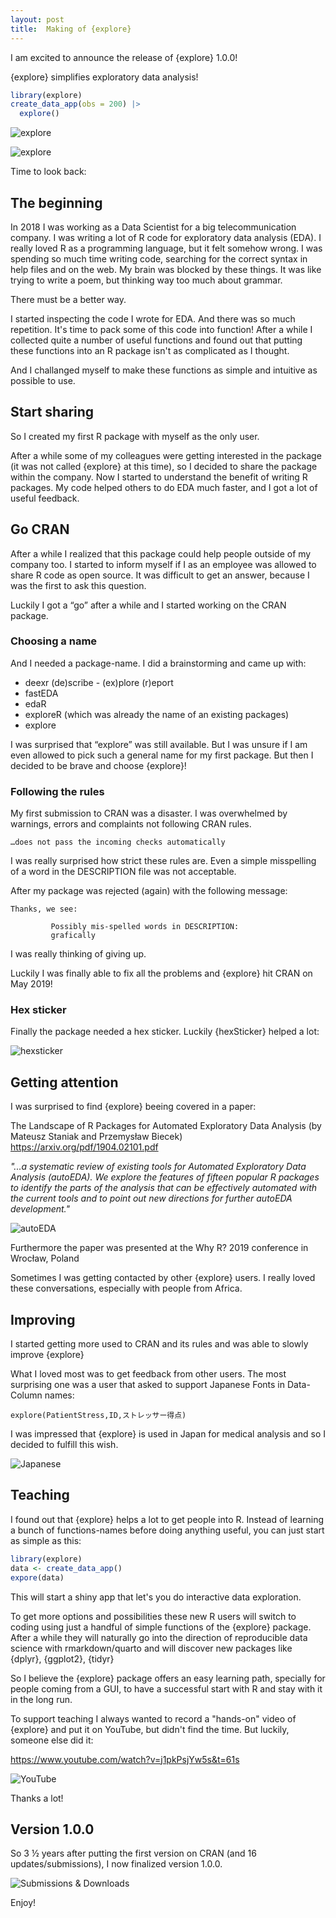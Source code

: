 ```yaml
---
layout: post
title:  Making of {explore}
---
```


I am excited to announce the release of {explore} 1.0.0!

{explore} simplifies exploratory data analysis!

```R
library(explore)
create_data_app(obs = 200) |> 
  explore()
```

![explore](../images/explore-app-2.png)

![explore](../images/explore-app-tree-2.png)

Time to look back:

## The beginning

In 2018 I was working as a Data Scientist for a big telecommunication company. I was writing a lot of R code for exploratory data analysis (EDA). I really loved R as a programming language, but it felt somehow wrong. I was spending so much time writing code, searching for the correct syntax in help files and on the web. My brain was blocked by these things. It was like trying to write a poem, but thinking way too much about grammar.  

There must be a better way.

I started inspecting the code I wrote for EDA. And there was so much repetition. It's time to pack some of this code into function! After a while I collected quite a number of useful functions and found out that putting these functions into an R package isn't as complicated as I thought.

And I challanged myself to make these functions as simple and intuitive as possible to use.

## Start sharing

So I created my first R package with myself as the only user.

After a while some of my colleagues were getting interested in the package (it was not called {explore} at this time), so I decided to share the package within the company. Now I started to understand the benefit of writing R packages. My code helped others to do EDA much faster, and I got a lot of useful feedback.

## Go CRAN

After a while I realized that this package could help people outside of my company too. I started to inform myself if I as an employee was allowed to share R code as open source. It was difficult to get an answer, because I was the first to ask this question.

Luckily I got a “go” after a while and I started working on the CRAN package.

### Choosing a name

And I needed a package-name. I did a brainstorming and came up with:
* deexr (de)scribe - (ex)plore (r)eport
* fastEDA
* edaR
* exploreR (which was already the name of an existing packages)
* explore

I was surprised that “explore” was still available. But I was unsure if I am even allowed to pick such a general name for my first package. But then I decided to be brave and choose {explore}!
 
### Following the rules 

My first submission to CRAN was a disaster. I was overwhelmed by warnings, errors and complaints not following CRAN rules.

```
…does not pass the incoming checks automatically
```

I was really surprised how strict these rules are. Even a simple misspelling of a word in the DESCRIPTION file was not acceptable.

After my package was rejected (again) with the following message:

```
Thanks, we see:

         Possibly mis-spelled words in DESCRIPTION:
         grafically
```

 I was really thinking of giving up.

Luckily I was finally able to fix all the problems and {explore} hit CRAN on May 2019!

### Hex sticker

Finally the package needed a hex sticker. Luckily {hexSticker} helped a lot:

![hexsticker](../images/hexsticker-all.jpg)

## Getting attention

I was surprised to find {explore} beeing covered in a paper:

The Landscape of R Packages for Automated Exploratory Data Analysis (by Mateusz Staniak and Przemysław Biecek)
<https://arxiv.org/pdf/1904.02101.pdf>

*"...a systematic review of existing tools for Automated Exploratory Data Analysis (autoEDA). We explore
the features of fifteen popular R packages to identify the parts of the analysis that can be effectively
automated with the current tools and to point out new directions for further autoEDA development."*

![autoEDA](../images/paper-autoEDA.png)

Furthermore the paper was presented at the Why R? 2019 conference in Wrocław, Poland

Sometimes I was getting contacted by other {explore} users. I really loved these conversations, especially with people from Africa.

## Improving

I started getting more used to CRAN and its rules and was able to slowly improve {explore}

What I loved most was to get feedback from other users. The most surprising one was a user that asked to support Japanese Fonts in Data-Column names:

```
explore(PatientStress,ID,ストレッサー得点) 
```

I was impressed that {explore} is used in Japan for medical analysis and so I decided to fulfill this wish.

![Japanese](../images/explore-japan.png)

## Teaching

I found out that {explore} helps a lot to get people into R. Instead of learning a bunch of functions-names before doing anything useful, you can just start as simple as this:

```R
library(explore)
data <- create_data_app()
expore(data)
```

This will start a shiny app that let's you do interactive data exploration.

To get more options and possibilities these new R users will switch to coding using just a handful of simple functions of the {explore} package. After a while they  will naturally go into the direction of reproducible data science with rmarkdown/quarto and will discover new packages like {dplyr}, {ggplot2}, {tidyr}

So I believe the {explore} package offers an easy learning path, specially for people coming from a GUI, to have a successful start with R and stay with it in the long run.

To support teaching I always wanted to record a "hands-on" video of {explore} and put it on YouTube, but didn't find the time. But luckily, someone else did it:

<https://www.youtube.com/watch?v=j1pkPsjYw5s&t=61s>

![YouTube](../images/explore-youtube.png)

Thanks a lot!

## Version 1.0.0

So 3 ½ years after putting the first version on CRAN (and 16 updates/submissions), I now finalized version 1.0.0.

![Submissions & Downloads](../images/explore-downloads.png)

Enjoy!

